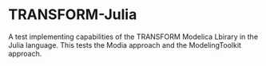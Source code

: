 # TRANSFORM-Julia

A test implementing capabilities of the TRANSFORM Modelica Lbirary in the Julia language. This tests the Modia approach and the ModelingToolkit approach.